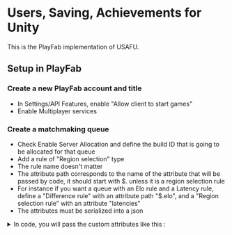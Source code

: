 # Users, Saving, Achievements for Unity

This is the PlayFab implementation of USAFU.

## Setup in PlayFab

### Create a new PlayFab account and title
- In Settings/API Features, enable "Allow client to start games"
- Enable Multiplayer services

### Create a matchmaking queue
- Check Enable Server Allocation and define the build ID that is going to be allocated for that queue
- Add a rule of "Region selection" type
- The rule name doesn't matter
- The attribute path corresponds to the name of the attribute that will be passed by code, it should start with $. unless it is a region selection rule 
- For instance if you want a queue with an Elo rule and a Latency rule, define a "Difference rule" with an attribute path "$.elo", and a "Region selection rule" with an attribute "latencies" 
- The attributes must be serialized into a json
<details><summary>In code, you will pass the custom attributes like this :</summary>
  ```
		[Serializable]
        public struct MatchmakingAttributes
    	{
        	public int elo;
        	public Latencies[] latencies;
    	}

    	[Serializable]
    	public struct Latencies
    	{
        	public string region;
        	public int latency;
        }
        
	    MatchmakingAttributes attributes = new MatchmakingAttributes
        {
           	elo = 50,
            	latencies = new Latencies[]
            	{
                    new Latencies 
		    {
                        region = "NorthEurope",
                        latency = 100
                    }
                }
        };
        
	    string jsonAttributes = JsonUtility.ToJson( attributes );
	    
	    USAFUCore.Get().OnlineSessions.StartMatchmaking(
            new List<IUniqueUserId> { USAFUCore.Get().UserSystem.GetUniqueUserId( 0 ) },
            "My_Matchmaking_Queue",
            new OnlineSessionSettings
            {
                Settings = new Dictionary<string, OnlineSessionSetting>
                {
                    {StringConstants.MATCHMAKING_ATTRIBUTES, new OnlineSessionSetting{ Data = json} },
                    {StringConstants.MATCHMAKING_TIME, new OnlineSessionSetting { Data = "30" } }
                }
            } );
   ```

### Upload a server build
- Make a dedicated server build 
- Compress the build into a Zip File, the executable must be at the root
- In PlayFab, go to Multiplayer/Servers/New Build
- Set Server Type as Container
- Upload the build
- Set "Mount Path" as "C:\Assets"
- Set "Start Command" as [Mount Path]\[Your game executable] (e.g. "C:\Assets\NetworkTest.exe")
- Select a region and the number of servers
- In network, set the port name, port number and protocol (3600/TCP)

## Setup in Unity

### Define ENABLE_PLAYFABSERVER_API in the project settings
- Don't forget to also add it in Server build

### Update the PlayFabSharedSettings in the Resources folder 
- Fill in the title ID and Developer Secret Key that you get from the PlayFab Dashboard
- Set Request type to "Unity Web Request"

### Update the USAFUSettings
- If connect with device is disabled, the player will connect using a random identifier
- The buildID corresponds to the buildID from the PlayFab console, it must be rewritten after a new build has been uploaded
- The preferred regions are used to request a multiplayer server
